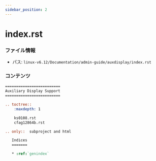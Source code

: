```yaml
---
sidebar_position: 2
---
```

# index.rst

### ファイル情報

- パス: `linux-v6.12/Documentation/admin-guide/auxdisplay/index.rst`

### コンテンツ

```rst
=========================
Auxiliary Display Support
=========================

.. toctree::
    :maxdepth: 1

    ks0108.rst
    cfag12864b.rst

.. only::  subproject and html

   Indices
   =======

   * :ref:`genindex`

```
